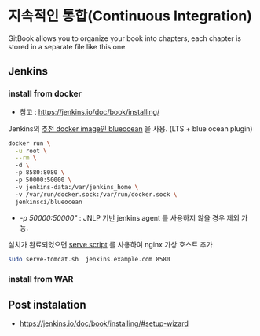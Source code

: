# 지속적인 통합(Continuous Integration)

<!-- toc --> 

GitBook allows you to organize your book into chapters, each chapter is stored in a separate file like this one.

## Jenkins

### install from docker

* 참고 : https://jenkins.io/doc/book/installing/

Jenkins의 [추천 docker image인 blueocean](https://hub.docker.com/r/jenkinsci/blueocean/) 을 사용.
(LTS + blue ocean plugin)

```sh
docker run \
  -u root \
  --rm \  
  -d \ 
  -p 8580:8080 \ 
  -p 50000:50000 \ 
  -v jenkins-data:/var/jenkins_home \ 
  -v /var/run/docker.sock:/var/run/docker.sock \ 
  jenkinsci/blueocean 
```
* *-p 50000:50000"* : JNLP 기반 jenkins agent 를 사용하지 않을 경우 제외 가능.

설치가 완료되었으면 [serve script](target-system-and-prerequisite.md#h5) 를 사용하여 nginx 가상 호스트 추가

```sh
sudo serve-tomcat.sh  jenkins.example.com 8580
```

### install from WAR



## Post instalation
* https://jenkins.io/doc/book/installing/#setup-wizard
